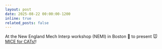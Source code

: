 ```yaml
---
layout: post
date: 2025-08-22 00:00:00-1200
inline: true
related_posts: false
---
```


At the New England Mech Interp workshop (NEMI) in Boston :tea: to present :mouse:[MICE for CATs!](https://aclanthology.org/2025.naacl-long.615/)! 
